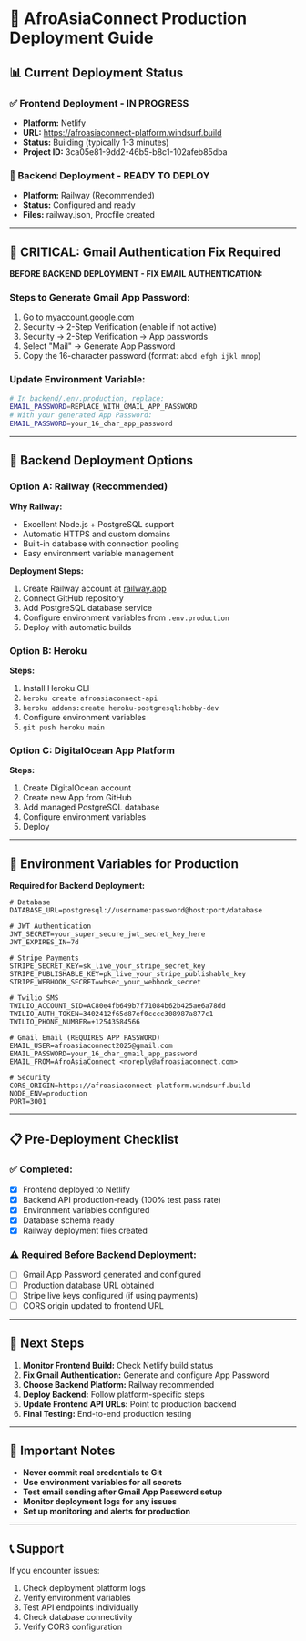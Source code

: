 # 🚀 AfroAsiaConnect Production Deployment Guide

## 📊 Current Deployment Status

### ✅ Frontend Deployment - IN PROGRESS
- **Platform:** Netlify
- **URL:** https://afroasiaconnect-platform.windsurf.build
- **Status:** Building (typically 1-3 minutes)
- **Project ID:** 3ca05e81-9dd2-46b5-b8c1-102afeb85dba

### 🔧 Backend Deployment - READY TO DEPLOY
- **Platform:** Railway (Recommended)
- **Status:** Configured and ready
- **Files:** railway.json, Procfile created

---

## 🚨 CRITICAL: Gmail Authentication Fix Required

**BEFORE BACKEND DEPLOYMENT - FIX EMAIL AUTHENTICATION:**

### Steps to Generate Gmail App Password:
1. Go to [myaccount.google.com](https://myaccount.google.com)
2. Security → 2-Step Verification (enable if not active)
3. Security → 2-Step Verification → App passwords
4. Select "Mail" → Generate App Password
5. Copy the 16-character password (format: `abcd efgh ijkl mnop`)

### Update Environment Variable:
```bash
# In backend/.env.production, replace:
EMAIL_PASSWORD=REPLACE_WITH_GMAIL_APP_PASSWORD
# With your generated App Password:
EMAIL_PASSWORD=your_16_char_app_password
```

---

## 🚀 Backend Deployment Options

### Option A: Railway (Recommended)
**Why Railway:**
- Excellent Node.js + PostgreSQL support
- Automatic HTTPS and custom domains
- Built-in database with connection pooling
- Easy environment variable management

**Deployment Steps:**
1. Create Railway account at [railway.app](https://railway.app)
2. Connect GitHub repository
3. Add PostgreSQL database service
4. Configure environment variables from `.env.production`
5. Deploy with automatic builds

### Option B: Heroku
**Steps:**
1. Install Heroku CLI
2. `heroku create afroasiaconnect-api`
3. `heroku addons:create heroku-postgresql:hobby-dev`
4. Configure environment variables
5. `git push heroku main`

### Option C: DigitalOcean App Platform
**Steps:**
1. Create DigitalOcean account
2. Create new App from GitHub
3. Add managed PostgreSQL database
4. Configure environment variables
5. Deploy

---

## 🔧 Environment Variables for Production

**Required for Backend Deployment:**
```env
# Database
DATABASE_URL=postgresql://username:password@host:port/database

# JWT Authentication
JWT_SECRET=your_super_secure_jwt_secret_key_here
JWT_EXPIRES_IN=7d

# Stripe Payments
STRIPE_SECRET_KEY=sk_live_your_stripe_secret_key
STRIPE_PUBLISHABLE_KEY=pk_live_your_stripe_publishable_key
STRIPE_WEBHOOK_SECRET=whsec_your_webhook_secret

# Twilio SMS
TWILIO_ACCOUNT_SID=AC80e4fb649b7f71084b62b425ae6a78dd
TWILIO_AUTH_TOKEN=3402412f65d87ef0cccc308987a877c1
TWILIO_PHONE_NUMBER=+12543584566

# Gmail Email (REQUIRES APP PASSWORD)
EMAIL_USER=afroasiaconnect2025@gmail.com
EMAIL_PASSWORD=your_16_char_gmail_app_password
EMAIL_FROM=AfroAsiaConnect <noreply@afroasiaconnect.com>

# Security
CORS_ORIGIN=https://afroasiaconnect-platform.windsurf.build
NODE_ENV=production
PORT=3001
```

---

## 📋 Pre-Deployment Checklist

### ✅ Completed:
- [x] Frontend deployed to Netlify
- [x] Backend API production-ready (100% test pass rate)
- [x] Environment variables configured
- [x] Database schema ready
- [x] Railway deployment files created

### ⚠️ Required Before Backend Deployment:
- [ ] Gmail App Password generated and configured
- [ ] Production database URL obtained
- [ ] Stripe live keys configured (if using payments)
- [ ] CORS origin updated to frontend URL

---

## 🎯 Next Steps

1. **Monitor Frontend Build:** Check Netlify build status
2. **Fix Gmail Authentication:** Generate and configure App Password
3. **Choose Backend Platform:** Railway recommended
4. **Deploy Backend:** Follow platform-specific steps
5. **Update Frontend API URLs:** Point to production backend
6. **Final Testing:** End-to-end production testing

---

## 🚨 Important Notes

- **Never commit real credentials to Git**
- **Use environment variables for all secrets**
- **Test email sending after Gmail App Password setup**
- **Monitor deployment logs for any issues**
- **Set up monitoring and alerts for production**

---

## 📞 Support

If you encounter issues:
1. Check deployment platform logs
2. Verify environment variables
3. Test API endpoints individually
4. Check database connectivity
5. Verify CORS configuration
